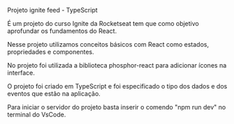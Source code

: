 Projeto ignite feed - TypeScript

É um projeto do curso Ignite da Rocketseat tem que como objetivo aprofundar os fundamentos do React.

Nesse projeto utilizamos conceitos básicos com React como estados, propriedades e componentes.

No projeto foi utilizada a biblioteca phosphor-react para adicionar ícones na interface.

O projeto foi criado em TypeScript e foi especificado o tipo dos dados e dos eventos que estão na aplicação.

Para iniciar o servidor do projeto basta inserir o comendo "npm run dev" no terminal do VsCode.